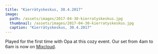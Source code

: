 ```yaml
---
title: "Kierrätyskeskus, 30.4.2017"
image:
  path: /assets/images/2017-04-30-kierratyskeskus.jpg
  thumbnail: /assets/images/2017-04-30-kierratyskeskus.jpg
  caption: "Kierrätyskeskus, 30.4.2017"
---
```


Played for the first time with Opa at this cozy event. Our set from 4am to 6am is now on [Mixcloud](https://www.mixcloud.com/monsieursmooth/opa-b2b-mr-smooth-kierr%C3%A4tyskeskus-2017-04-30/).
